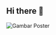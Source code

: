 ## Hi there 👋

![Gambar Poster](https://drive.google.com/file/d/1zCq1R7Dm1NPO5vNHY9BZat38hjuTHxWi/view?usp=drive_link)

<!--
**viseven27/viseven27** is a ✨ _special_ ✨ repository because its `README.md` (this file) appears on your GitHub profile.

Here are some ideas to get you started:

- 🔭 I’m currently working on ...
- 🌱 I’m currently learning ...
- 👯 I’m looking to collaborate on ...
- 🤔 I’m looking for help with ...
- 💬 Ask me about ...
- 📫 How to reach me: ...
- 😄 Pronouns: ...
- ⚡ Fun fact: ...
-->
